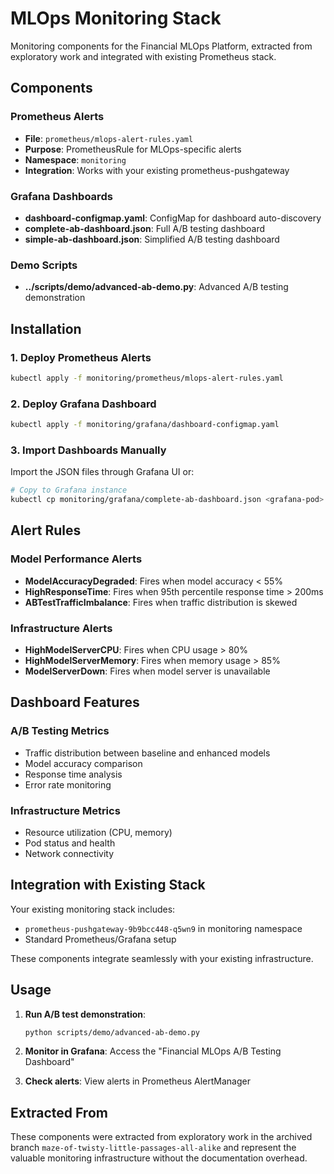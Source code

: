 # MLOps Monitoring Stack

Monitoring components for the Financial MLOps Platform, extracted from exploratory work and integrated with existing Prometheus stack.

## Components

### Prometheus Alerts
- **File**: `prometheus/mlops-alert-rules.yaml`
- **Purpose**: PrometheusRule for MLOps-specific alerts
- **Namespace**: `monitoring`
- **Integration**: Works with your existing prometheus-pushgateway

### Grafana Dashboards
- **dashboard-configmap.yaml**: ConfigMap for dashboard auto-discovery
- **complete-ab-dashboard.json**: Full A/B testing dashboard
- **simple-ab-dashboard.json**: Simplified A/B testing dashboard

### Demo Scripts
- **../scripts/demo/advanced-ab-demo.py**: Advanced A/B testing demonstration

## Installation

### 1. Deploy Prometheus Alerts
```bash
kubectl apply -f monitoring/prometheus/mlops-alert-rules.yaml
```

### 2. Deploy Grafana Dashboard
```bash
kubectl apply -f monitoring/grafana/dashboard-configmap.yaml
```

### 3. Import Dashboards Manually
Import the JSON files through Grafana UI or:
```bash
# Copy to Grafana instance
kubectl cp monitoring/grafana/complete-ab-dashboard.json <grafana-pod>:/var/lib/grafana/dashboards/
```

## Alert Rules

### Model Performance Alerts
- **ModelAccuracyDegraded**: Fires when model accuracy < 55%
- **HighResponseTime**: Fires when 95th percentile response time > 200ms
- **ABTestTrafficImbalance**: Fires when traffic distribution is skewed

### Infrastructure Alerts
- **HighModelServerCPU**: Fires when CPU usage > 80%
- **HighModelServerMemory**: Fires when memory usage > 85%
- **ModelServerDown**: Fires when model server is unavailable

## Dashboard Features

### A/B Testing Metrics
- Traffic distribution between baseline and enhanced models
- Model accuracy comparison
- Response time analysis
- Error rate monitoring

### Infrastructure Metrics
- Resource utilization (CPU, memory)
- Pod status and health
- Network connectivity

## Integration with Existing Stack

Your existing monitoring stack includes:
- `prometheus-pushgateway-9b9bcc448-q5wn9` in monitoring namespace
- Standard Prometheus/Grafana setup

These components integrate seamlessly with your existing infrastructure.

## Usage

1. **Run A/B test demonstration**:
   ```bash
   python scripts/demo/advanced-ab-demo.py
   ```

2. **Monitor in Grafana**: Access the "Financial MLOps A/B Testing Dashboard"

3. **Check alerts**: View alerts in Prometheus AlertManager

## Extracted From

These components were extracted from exploratory work in the archived branch `maze-of-twisty-little-passages-all-alike` and represent the valuable monitoring infrastructure without the documentation overhead.